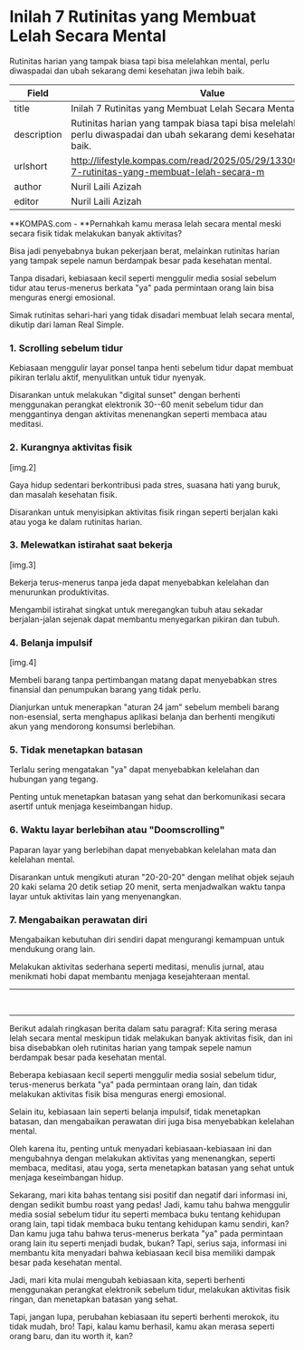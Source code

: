 # Inilah 7 Rutinitas yang Membuat Lelah Secara Mental

Rutinitas harian yang tampak biasa tapi bisa melelahkan mental, perlu diwaspadai dan ubah sekarang demi kesehatan jiwa lebih baik.

| Field       | Value                                                       |
|-------------|-------------------------------------------------------------|
| title       | Inilah 7 Rutinitas yang Membuat Lelah Secara Mental |
| description | Rutinitas harian yang tampak biasa tapi bisa melelahkan mental, perlu diwaspadai dan ubah sekarang demi kesehatan jiwa lebih baik. |
| urlshort    | http://lifestyle.kompas.com/read/2025/05/29/133000420/inilah-7-rutinitas-yang-membuat-lelah-secara-m |
| author      | Nuril Laili Azizah |
| editor      | Nuril Laili Azizah |

**KOMPAS.com - **Pernahkah kamu merasa lelah secara mental meski secara fisik tidak melakukan banyak aktivitas?

Bisa jadi penyebabnya bukan pekerjaan berat, melainkan rutinitas harian yang tampak sepele namun berdampak besar pada kesehatan mental.

Tanpa disadari, kebiasaan kecil seperti menggulir media sosial sebelum tidur atau terus-menerus berkata \"ya\" pada permintaan orang lain bisa menguras energi emosional.

Simak rutinitas sehari-hari yang tidak disadari membuat lelah secara mental, dikutip dari laman Real Simple.

### 1. Scrolling sebelum tidur

Kebiasaan menggulir layar ponsel tanpa henti sebelum tidur dapat membuat pikiran terlalu aktif, menyulitkan untuk tidur nyenyak.

Disarankan untuk melakukan \"digital sunset\" dengan berhenti menggunakan perangkat elektronik 30--60 menit sebelum tidur dan menggantinya dengan aktivitas menenangkan seperti membaca atau meditasi.

### 2. Kurangnya aktivitas fisik

\[img.2\]

Gaya hidup sedentari berkontribusi pada stres, suasana hati yang buruk, dan masalah kesehatan fisik.

Disarankan untuk menyisipkan aktivitas fisik ringan seperti berjalan kaki atau yoga ke dalam rutinitas harian.

### 3. Melewatkan istirahat saat bekerja

\[img.3\]

Bekerja terus-menerus tanpa jeda dapat menyebabkan kelelahan dan menurunkan produktivitas.

Mengambil istirahat singkat untuk meregangkan tubuh atau sekadar berjalan-jalan sejenak dapat membantu menyegarkan pikiran dan tubuh.

### 4. Belanja impulsif

\[img.4\]

Membeli barang tanpa pertimbangan matang dapat menyebabkan stres finansial dan penumpukan barang yang tidak perlu.

Dianjurkan untuk menerapkan \"aturan 24 jam\" sebelum membeli barang non-esensial, serta menghapus aplikasi belanja dan berhenti mengikuti akun yang mendorong konsumsi berlebihan.

### 5. Tidak menetapkan batasan

Terlalu sering mengatakan \"ya\" dapat menyebabkan kelelahan dan hubungan yang tegang.

Penting untuk menetapkan batasan yang sehat dan berkomunikasi secara asertif untuk menjaga keseimbangan hidup.

### 6. Waktu layar berlebihan atau \"Doomscrolling\"

Paparan layar yang berlebihan dapat menyebabkan kelelahan mata dan kelelahan mental.

Disarankan untuk mengikuti aturan \"20-20-20\" dengan melihat objek sejauh 20 kaki selama 20 detik setiap 20 menit, serta menjadwalkan waktu tanpa layar untuk aktivitas lain yang menyenangkan.

### 7. Mengabaikan perawatan diri

Mengabaikan kebutuhan diri sendiri dapat mengurangi kemampuan untuk mendukung orang lain.

Melakukan aktivitas sederhana seperti meditasi, menulis jurnal, atau menikmati hobi dapat membantu menjaga kesejahteraan mental.

------------------------------------------------------------------------

 

---
Berikut adalah ringkasan berita dalam satu paragraf: Kita sering merasa lelah secara mental meskipun tidak melakukan banyak aktivitas fisik, dan ini bisa disebabkan oleh rutinitas harian yang tampak sepele namun berdampak besar pada kesehatan mental.

 Beberapa kebiasaan kecil seperti menggulir media sosial sebelum tidur, terus-menerus berkata "ya" pada permintaan orang lain, dan tidak melakukan aktivitas fisik bisa menguras energi emosional.

 Selain itu, kebiasaan lain seperti belanja impulsif, tidak menetapkan batasan, dan mengabaikan perawatan diri juga bisa menyebabkan kelelahan mental.

 Oleh karena itu, penting untuk menyadari kebiasaan-kebiasaan ini dan mengubahnya dengan melakukan aktivitas yang menenangkan, seperti membaca, meditasi, atau yoga, serta menetapkan batasan yang sehat untuk menjaga keseimbangan hidup.



Sekarang, mari kita bahas tentang sisi positif dan negatif dari informasi ini, dengan sedikit bumbu roast yang pedas! Jadi, kamu tahu bahwa menggulir media sosial sebelum tidur itu seperti membaca buku tentang kehidupan orang lain, tapi tidak membaca buku tentang kehidupan kamu sendiri, kan? Dan kamu juga tahu bahwa terus-menerus berkata "ya" pada permintaan orang lain itu seperti menjadi budak, bukan? Tapi, serius saja, informasi ini membantu kita menyadari bahwa kebiasaan kecil bisa memiliki dampak besar pada kesehatan mental.

 Jadi, mari kita mulai mengubah kebiasaan kita, seperti berhenti menggunakan perangkat elektronik sebelum tidur, melakukan aktivitas fisik ringan, dan menetapkan batasan yang sehat.

 Tapi, jangan lupa, perubahan kebiasaan itu seperti berhenti merokok, itu tidak mudah, bro! Tapi, kalau kamu berhasil, kamu akan merasa seperti orang baru, dan itu worth it, kan?
